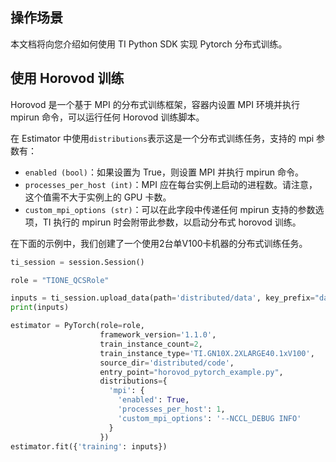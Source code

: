 ﻿## 操作场景
本文档将向您介绍如何使用 TI Python SDK 实现 Pytorch 分布式训练。

## 使用 Horovod 训练
Horovod 是一个基于 MPI 的分布式训练框架，容器内设置 MPI 环境并执行 mpirun 命令，可以运行任何 Horovod 训练脚本。

在 Estimator 中使用`distributions`表示这是一个分布式训练任务，支持的 mpi 参数有：
- `enabled (bool)`：如果设置为 True，则设置 MPI 并执行 mpirun 命令。
- `processes_per_host (int)`：MPI 应在每台实例上启动的进程数。请注意，这个值需不大于实例上的 GPU 卡数。
- `custom_mpi_options (str)`：可以在此字段中传递任何 mpirun 支持的参数选项，TI 执行的 mpirun 时会附带此参数，以启动分布式 horovod 训练。

在下面的示例中，我们创建了一个使用2台单V100卡机器的分布式训练任务。
```python
ti_session = session.Session()

role = "TIONE_QCSRole"

inputs = ti_session.upload_data(path='distributed/data', key_prefix="data/pytorch_dist")
print(inputs)

estimator = PyTorch(role=role,
                    framework_version='1.1.0',
                    train_instance_count=2,
                    train_instance_type='TI.GN10X.2XLARGE40.1xV100',
                    source_dir='distributed/code',
                    entry_point="horovod_pytorch_example.py",
                    distributions={
                      'mpi': {
                        'enabled': True,
                        'processes_per_host': 1,
                        'custom_mpi_options': '--NCCL_DEBUG INFO'
                      }
                    })
estimator.fit({'training': inputs})
```